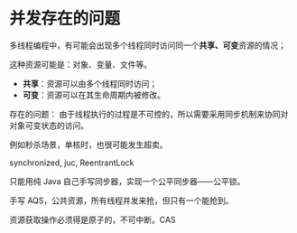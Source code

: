 # 并发存在的问题

多线程编程中，有可能会出现多个线程同时访问同一个**共享、可变**资源的情况；

这种资源可能是：对象、变量、文件等。

- **共享**：资源可以由多个线程同时访问；
- **可变**：资源可以在其生命周期内被修改。

存在的问题：
由于线程执行的过程是不可控的，所以需要采用同步机制来协同对对象可变状态的访问。

例如秒杀场景，单核时，也很可能发生超卖。

synchronized, juc, ReentrantLock

只能用纯 Java 自己手写同步器，实现一个公平同步器——公平锁。

手写 AQS，公共资源，所有线程并发来抢，但只有一个能抢到。

资源获取操作必须得是原子的，不可中断。CAS